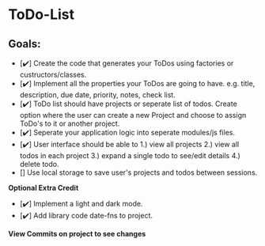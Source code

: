 # ToDo-List

## Goals:
- [✔️] Create the code that generates your ToDos using factories or custructors/classes.
- [✔️] Implement all the properties your ToDos are going to have. e.g. title, description, due date, priority, notes, check list.
- [✔️] ToDo list should have projects or seperate list of todos. Create option where the user can create a new Project and choose to assign ToDo's to it or another project.
- [✔️] Seperate your application logic into seperate modules/js files.
- [✔️] User interface should be able to 1.) view all projects 2.) view all todos in each project 3.) expand a single todo to see/edit details 4.) delete todo.
- [] Use local storage to save user's projects and todos between sessions.

**Optional Extra Credit**
- [✔️] Implement a light and dark mode.
- [✔️] Add library code date-fns to project.

**View Commits on project to see changes**

